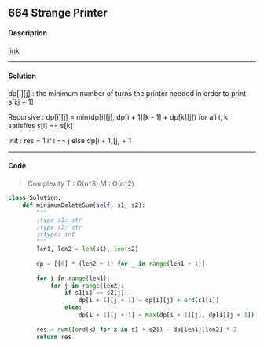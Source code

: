 ## 664 Strange Printer

#### Description

[link](https://leetcode.com/problems/minimum-ascii-delete-sum-for-two-strings/description/)

---

#### Solution

dp[i][j] : the minimum number of turns the printer needed in order to print s[i:j + 1]

Recursive : dp[i][j] = min(dp[i][j], dp[i + 1][k - 1] + dp[k][j]) for all i, k satisfies s[i] == s[k]

Init : res = 1 if i == j else dp[i + 1][j] + 1

---

#### Code

> Complexity  T : O(n^3)   M : O(n^2)

```py
class Solution:
    def minimumDeleteSum(self, s1, s2):
        """
        :type s1: str
        :type s2: str
        :rtype: int
        """
        len1, len2 = len(s1), len(s2)
        
        dp = [[0] * (len2 + 1) for _ in range(len1 + 1)]
        
        for i in range(len1):
            for j in range(len2):
                if s1[i] == s2[j]:
                    dp[i + 1][j + 1] = dp[i][j] + ord(s1[i])
                else:
                    dp[i + 1][j + 1] = max(dp[i + 1][j], dp[i][j + 1])
            
        res = sum([ord(x) for x in s1 + s2]) - dp[len1][len2] * 2
        return res
```